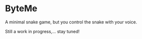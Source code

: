 # ByteMe
A minimal snake game, but you control the snake with your voice.

Still a work in progress,... stay tuned!
